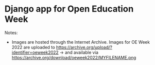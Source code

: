 # Django app for Open Education Week

Notes:

* Images are hosted through the Internet Archive. Images for OE Week 2022 are uploaded to https://archive.org/upload/?identifier=oeweek2022 -> and available via https://archive.org/download/oeweek2022/MYFILENAME.png
